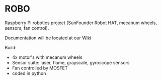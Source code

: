 # ROBO

Raspberry Pi robotics project (SunFounder Robot HAT, mecanum wheels, sensors, fan control).  

Documentation will be located at our [Wiki](https://github.com/tomoxm/ROBO/wiki)

Build:
- 4x motor's with mecanum wheels
- Sensor suite: laser, flame, grayscale, gyroscope sensors
- Fan controlled by MOSFET
- coded in python
